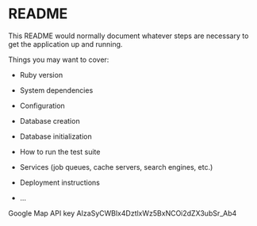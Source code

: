 # README

This README would normally document whatever steps are necessary to get the
application up and running.

Things you may want to cover:

* Ruby version

* System dependencies

* Configuration

* Database creation

* Database initialization

* How to run the test suite

* Services (job queues, cache servers, search engines, etc.)

* Deployment instructions

* ...

Google Map API key
AIzaSyCWBlx4DztlxWz5BxNCOi2dZX3ubSr_Ab4
